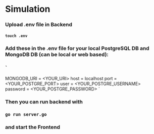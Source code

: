 # Simulation
### Upload .env file in Backend
#### `touch .env`
### Add these in the .env file for your local PostgreSQL DB and MongoDB DB (can be local or web based):
### `
MONGODB_URI = <YOUR_URI>
host     = localhost
port     = <YOUR_POSTGRE_PORT>
user     = <YOUR_POSTGRE_USERNAME>
password = <YOUR_POSTGRE_PASSWORD>
`
### Then you can run backend with 
### `go run server.go`
### and start the Frontend

